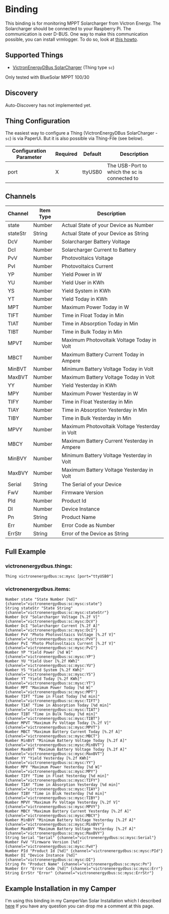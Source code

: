 # <bindingName> Binding

This binding is for monitoring MPPT Solarcharger from Victron Energy. The Solarcharger should be connected to your Raspberry Pi. The communication is over D-BUS. One way to make this communication possible, you can install vrmlogger.
To do so, look at [this howto](https://github.com/victronenergy/venus/wiki/raspberrypi-install-venus-packages).

## Supported Things

- [VictronEnergyDBus SolarCharger](https://www.victronenergy.com/solar-charge-controllers) (Thing type `sc`)

Only tested with BlueSolar MPPT 100/30

## Discovery

Auto-Discovery has not implemented yet.


## Thing Configuration

The easiest way to configure a Thing (VictronEnergyDBus SolarCharger - `sc`) is via PaperUi. But it is also possible via Thing-File (see below).

| Configuration Parameter | Required | Default | Description                                         |
|-------------------------|----------|---------|-----------------------------------------------------|
| port                    | X        | ttyUSB0     | The USB-Port to which the sc is connected to   |

## Channels

| Channel  | Item Type | Description                                    |
|----------|-----------|------------------------------------------------|
| state    | Number    | Actual State of your Device as Number          |
| stateStr | String    | Actual State of your Device as String          |
| DcV      | Number    | Solarcharger Battery Voltage                   |
| DcI      | Number    | Solarcharger Current to Battery                |
| PvV      | Number    | Photovoltaics Voltage                          |
| PvI      | Number    | Photovoltaics Current                          |
| YP       | Number    | Yield Power in W                               |
| YU       | Number    | Yield User in KWh                              |
| YS       | Number    | Yield System in KWh                            |
| YT       | Number    | Yield Today in KWh                             |
| MPT      | Number    | Maximum Power Today in W                       |
| TIFT     | Number    | Time in Float Today in Min                     |
| TIAT     | Number    | Time in Absorption Today in Min                |
| TIBT     | Number    | Time in Bulk Today in Min                      |
| MPVT     | Number    | Maximum Photovoltaik Voltage Today in Volt     |
| MBCT     | Number    | Maximum Battery Current Today in Ampere        |
| MinBVT   | Number    | Minimum Battery Voltage Today in Volt          |
| MaxBVT   | Number    | Maximum Battery Voltage Today in Volt          |
| YY       | Number    | Yield Yesterday in KWh                         |
| MPY      | Number    | Maximum Power Yesterday in W                   |
| TIFY     | Number    | Time in Float Yesterday in Min                 |
| TIAY     | Number    | Time in Absorption Yesterday in Min            |
| TIBY     | Number    | Time in Bulk Yesterday in Min                  |
| MPVY     | Number    | Maximum Photovoltaik Voltage Yesterday in Volt |
| MBCY     | Number    | Maximum Battery Current Yesterday in Ampere    |
| MinBVY   | Number    | Minimum Battery Voltage Yesterday in Volt      |
| MaxBVY   | Number    | Maximum Battery Voltage Yesterday in Volt      |
| Serial   | String    | The Serial of your Device                      |
| FwV      | Number    | Firmware Version                               |
| PId      | Number    | Product Id                                     |
| DI       | Number    | Device Instance                                |
| Pn       | String    | Product Name                                   |
| Err      | Number    | Error Code as Number                           |
| ErrStr   | String    | Error of the Device as String                  |

## Full Example

### victronenergydbus.things:

```
Thing victronenergydbus:sc:mysc [port="ttyUSB0"]
```

### victronenergydbus.items:

```
Number state "State Number [%d]" {channel="victronenergydbus:sc:mysc:state"}
String stateStr "State String" {channel="victronenergydbus:sc:mysc:stateStr"}
Number DcV "Solarcharger Voltage [%.2f V]" {channel="victronenergydbus:sc:mysc:DcV"}
Number DcI "Solarcharger Current [%.2f A]" {channel="victronenergydbus:sc:mysc:DcI"}
Number PvV "Photo Photovoltaics Voltage [%.2f V]" {channel="victronenergydbus:sc:mysc:PvV"}
Number PvI "Photo Photovoltaics Current [%.2f V]" {channel="victronenergydbus:sc:mysc:PvI"}
Number YP "Yield Power [%d W]" {channel="victronenergydbus:sc:mysc:YP"}
Number YU "Yield User [%.2f KWh]" {channel="victronenergydbus:sc:mysc:YU"}
Number YS "Yield System [%.2f KWh]" {channel="victronenergydbus:sc:mysc:YS"}
Number YT "Yield Today [%.2f KWh]" {channel="victronenergydbus:sc:mysc:YT"}
Number MPT "Maximum Power Today [%d W]" {channel="victronenergydbus:sc:mysc:MPT"}
Number TIFT "Time in Float Today [%d min]" {channel="victronenergydbus:sc:mysc:TIFT"}
Number TIAT "Time in Absorption Today [%d min]" {channel="victronenergydbus:sc:mysc:TIAT"}
Number TIBT "Time in Bulk Today [%d min]" {channel="victronenergydbus:sc:mysc:TIBT"}
Number MPVT "Maximum Pv Voltage Today [%.2f V]" {channel="victronenergydbus:sc:mysc:MPVT"}
Number MBCT "Maximum Battery Current Today [%.2f A]" {channel="victronenergydbus:sc:mysc:MBCT"}
Number MinBVT "Minimum Battery Voltage Today [%.2f A]" {channel="victronenergydbus:sc:mysc:MinBVT"}
Number MaxBVT "Maximum Battery Voltage Today [%.2f A]" {channel="victronenergydbus:sc:mysc:MaxBVT"}
Number YY "Yield Yesterday [%.2f KWh]" {channel="victronenergydbus:sc:mysc:YY"}
Number MPY "Maximum Power Yesterday [%d W]" {channel="victronenergydbus:sc:mysc:MPY"}
Number TIFY "Time in Float Yesterday [%d min]" {channel="victronenergydbus:sc:mysc:TIFY"}
Number TIAY "Time in Absorption Yesterday [%d min]" {channel="victronenergydbus:sc:mysc:TIAY"}
Number TIBY "Time in Bluk Yesterday [%d min]" {channel="victronenergydbus:sc:mysc:TIBY"}
Number MPVY "Maximum Pv Voltage Yesterday [%.2f V]" {channel="victronenergydbus:sc:mysc:MPVY"}
Number MBCY "Maximum Battery Current Yesterday [%.2f A]" {channel="victronenergydbus:sc:mysc:MBCY"}
Number MinBVY "Minimum Battery Voltage Yesterday [%.2f A]" {channel="victronenergydbus:sc:mysc:MinBVY"}
Number MaxBVY "Maximum Battery Voltage Yesterday [%.2f A]" {channel="victronenergydbus:sc:mysc:MaxBVY"}
String Serial "Serial" {channel="victronenergydbus:sc:mysc:Serial"}
Number FwV "Firmware Version [%d]" {channel="victronenergydbus:sc:mysc:FwV"}
Number PId "Product Id [%d]" {channel="victronenergydbus:sc:mysc:PId"}
Number DI "Device Instance [%d]" {channel="victronenergydbus:sc:mysc:DI"}
String Pn "Product Name" {channel="victronenergydbus:sc:mysc:Pn"}
Number Err "Error Code [%d]" {channel="victronenergydbus:sc:mysc:Err"}
String ErrStr "Error" {channel="victronenergydbus:sc:mysc:ErrStr"}
```

## Example Installation in my Camper

I'm using this binding in my CamperVan Solar Installation which I described [here](http://thejollyjumper.de/2018/10/18/elektrik/) If you have any question you can drop me a comment at this page.
